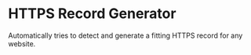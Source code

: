 # HTTPS Record Generator
Automatically tries to detect and generate a fitting HTTPS record for any website.
